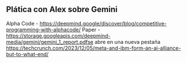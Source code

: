 ## Plática con Alex sobre Gemini

Alpha Code - https://deepmind.google/discover/blog/competitive-programming-with-alphacode/
Paper - https://storage.googleapis.com/deepmind-media/gemini/gemini_1_report.pdfse abre en una nueva pestaña
https://techcrunch.com/2023/12/05/meta-and-ibm-form-an-ai-alliance-but-to-what-end/

